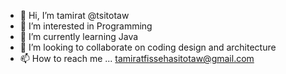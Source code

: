 - 👋 Hi, I’m tamirat @tsitotaw
- 👀 I’m interested in Programming
- 🌱 I’m currently learning Java
- 💞️ I’m looking to collaborate on coding design and architecture
- 📫 How to reach me ... tamiratfissehasitotaw@gmail.com

<!---
tsitotaw/tsitotaw is a ✨ special ✨ repository because its `README.md` (this file) appears on your GitHub profile.
You can click the Preview link to take a look at your changes.
--->
